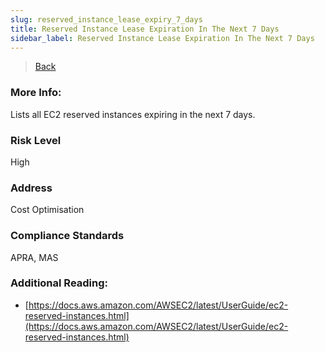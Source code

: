 ```yaml
---
slug: reserved_instance_lease_expiry_7_days
title: Reserved Instance Lease Expiration In The Next 7 Days
sidebar_label: Reserved Instance Lease Expiration In The Next 7 Days
---
```

> [Back](../../ec2monitoring)

### More Info:
Lists all EC2 reserved instances expiring in the next 7 days.

### Risk Level
High

### Address
Cost Optimisation

### Compliance Standards
APRA, MAS

### Additional Reading:
- [https://docs.aws.amazon.com/AWSEC2/latest/UserGuide/ec2-reserved-instances.html](https://docs.aws.amazon.com/AWSEC2/latest/UserGuide/ec2-reserved-instances.html) 
